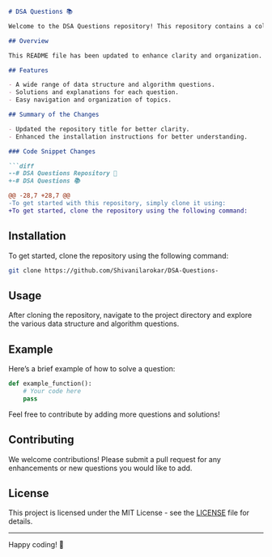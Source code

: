 ```markdown
# DSA Questions 📚

Welcome to the DSA Questions repository! This repository contains a collection of data structure and algorithm questions to help you master coding interviews and improve your problem-solving skills.

## Overview

This README file has been updated to enhance clarity and organization. Notable changes include improved headings and clearer installation instructions.

## Features

- A wide range of data structure and algorithm questions.
- Solutions and explanations for each question.
- Easy navigation and organization of topics.

## Summary of the Changes

- Updated the repository title for better clarity.
- Enhanced the installation instructions for better understanding.

### Code Snippet Changes

```diff
--# DSA Questions Repository 📖
+-# DSA Questions 📚
```

```diff
@@ -28,7 +28,7 @@
-To get started with this repository, simply clone it using:
+To get started, clone the repository using the following command:
```

## Installation

To get started, clone the repository using the following command:

```bash
git clone https://github.com/Shivanilarokar/DSA-Questions-
```

## Usage

After cloning the repository, navigate to the project directory and explore the various data structure and algorithm questions.

## Example

Here’s a brief example of how to solve a question:

```python
def example_function():
    # Your code here
    pass
```

Feel free to contribute by adding more questions and solutions!

## Contributing

We welcome contributions! Please submit a pull request for any enhancements or new questions you would like to add.

## License

This project is licensed under the MIT License - see the [LICENSE](LICENSE) file for details.

---

Happy coding! 🚀
```